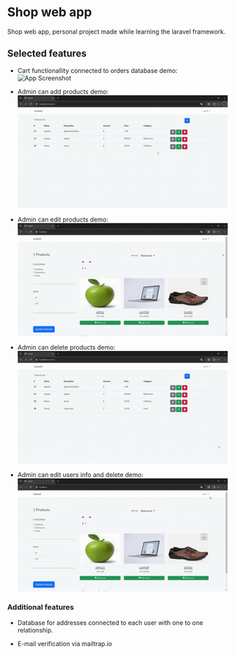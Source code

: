 
# Shop web app  

Shop web app, personal project made while learning the laravel framework.


## Selected features

- Cart functionallity connected to orders database
    demo:
![App Screenshot](https://github.com/szmmon/shop-laravel/blob/master/images/cart-add.gif)

- Admin can add products
    demo:
![App Screenshot](https://github.com/szmmon/shop-laravel/blob/master/images/prod-add.gif)

- Admin can edit products
    demo:
![App Screenshot](https://github.com/szmmon/shop-laravel/blob/master/images/prod-edit.gif)

- Admin can delete products
    demo:
![App Screenshot](https://github.com/szmmon/shop-laravel/blob/master/images/prod-del.gif)

- Admin can edit users info and delete 
    demo:
![App Screenshot](https://github.com/szmmon/shop-laravel/blob/master/images/edit-del-user.gif)

### Additional features
- Database for addresses connected to each user with one to one relationship.

- E-mail verification via mailtrap.io

